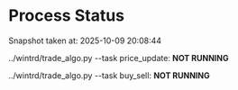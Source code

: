 # Process Status

Snapshot taken at: 2025-10-09 20:08:44

../wintrd/trade_algo.py --task price_update: **NOT RUNNING**

../wintrd/trade_algo.py --task buy_sell: **NOT RUNNING**

